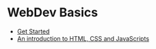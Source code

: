 # WebDev Basics

* [Get Started](./get-started.html)
* [An introduction to HTML, CSS and JavaScripts](./html-css-js-handout.html)